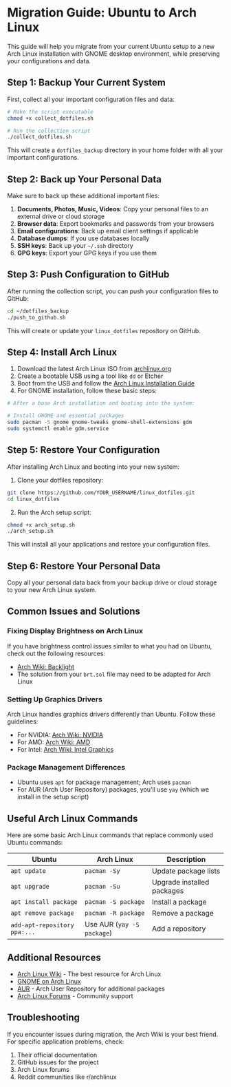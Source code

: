 # Migration Guide: Ubuntu to Arch Linux

This guide will help you migrate from your current Ubuntu setup to a new Arch Linux installation with GNOME desktop environment, while preserving your configurations and data.

## Step 1: Backup Your Current System

First, collect all your important configuration files and data:

```bash
# Make the script executable
chmod +x collect_dotfiles.sh

# Run the collection script
./collect_dotfiles.sh
```

This will create a `dotfiles_backup` directory in your home folder with all your important configurations.

## Step 2: Back up Your Personal Data

Make sure to back up these additional important files:

1. **Documents, Photos, Music, Videos**: Copy your personal files to an external drive or cloud storage
2. **Browser data**: Export bookmarks and passwords from your browsers
3. **Email configurations**: Back up email client settings if applicable
4. **Database dumps**: If you use databases locally
5. **SSH keys**: Back up your `~/.ssh` directory
6. **GPG keys**: Export your GPG keys if you use them

## Step 3: Push Configuration to GitHub

After running the collection script, you can push your configuration files to GitHub:

```bash
cd ~/dotfiles_backup
./push_to_github.sh
```

This will create or update your `linux_dotfiles` repository on GitHub.

## Step 4: Install Arch Linux

1. Download the latest Arch Linux ISO from [archlinux.org](https://archlinux.org/download/)
2. Create a bootable USB using a tool like `dd` or Etcher
3. Boot from the USB and follow the [Arch Linux Installation Guide](https://wiki.archlinux.org/title/installation_guide)
4. For GNOME installation, follow these basic steps:

```bash
# After a base Arch installation and booting into the system:

# Install GNOME and essential packages
sudo pacman -S gnome gnome-tweaks gnome-shell-extensions gdm
sudo systemctl enable gdm.service
```

## Step 5: Restore Your Configuration

After installing Arch Linux and booting into your new system:

1. Clone your dotfiles repository:

```bash
git clone https://github.com/YOUR_USERNAME/linux_dotfiles.git
cd linux_dotfiles
```

2. Run the Arch setup script:

```bash
chmod +x arch_setup.sh
./arch_setup.sh
```

This will install all your applications and restore your configuration files.

## Step 6: Restore Your Personal Data

Copy all your personal data back from your backup drive or cloud storage to your new Arch Linux system.

## Common Issues and Solutions

### Fixing Display Brightness on Arch Linux

If you have brightness control issues similar to what you had on Ubuntu, check out the following resources:

- [Arch Wiki: Backlight](https://wiki.archlinux.org/title/backlight)
- The solution from your `brt.sol` file may need to be adapted for Arch Linux

### Setting Up Graphics Drivers

Arch Linux handles graphics drivers differently than Ubuntu. Follow these guidelines:

- For NVIDIA: [Arch Wiki: NVIDIA](https://wiki.archlinux.org/title/NVIDIA)
- For AMD: [Arch Wiki: AMD](https://wiki.archlinux.org/title/AMD)
- For Intel: [Arch Wiki: Intel Graphics](https://wiki.archlinux.org/title/Intel_graphics)

### Package Management Differences

- Ubuntu uses `apt` for package management; Arch uses `pacman`
- For AUR (Arch User Repository) packages, you'll use `yay` (which we install in the setup script)

## Useful Arch Linux Commands

Here are some basic Arch Linux commands that replace commonly used Ubuntu commands:

| Ubuntu | Arch Linux | Description |
|--------|------------|-------------|
| `apt update` | `pacman -Sy` | Update package lists |
| `apt upgrade` | `pacman -Su` | Upgrade installed packages |
| `apt install package` | `pacman -S package` | Install a package |
| `apt remove package` | `pacman -R package` | Remove a package |
| `add-apt-repository ppa:...` | Use AUR (`yay -S package`) | Add a repository |

## Additional Resources

- [Arch Linux Wiki](https://wiki.archlinux.org/) - The best resource for Arch Linux
- [GNOME on Arch Linux](https://wiki.archlinux.org/title/GNOME)
- [AUR](https://aur.archlinux.org/) - Arch User Repository for additional packages
- [Arch Linux Forums](https://bbs.archlinux.org/) - Community support

## Troubleshooting

If you encounter issues during migration, the Arch Wiki is your best friend. For specific application problems, check:

1. Their official documentation
2. GitHub issues for the project
3. Arch Linux forums
4. Reddit communities like r/archlinux 